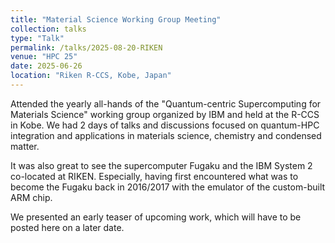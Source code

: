 ```yaml
---
title: "Material Science Working Group Meeting"
collection: talks
type: "Talk"
permalink: /talks/2025-08-20-RIKEN
venue: "HPC 25"
date: 2025-06-26
location: "Riken R-CCS, Kobe, Japan"
---
```


Attended the yearly all-hands of the "Quantum-centric Supercomputing for Materials Science" working group organized by IBM and held at the R-CCS in Kobe.
We had 2 days of talks and discussions focused on quantum-HPC integration and applications in materials science, chemistry and condensed matter. 

It was also great to see the supercomputer Fugaku and the IBM System 2 co-located at RIKEN.
Especially, having first encountered what was to become the Fugaku back in 2016/2017 with the emulator of the custom-built ARM chip.

We presented an early teaser of upcoming work, which will have to be posted here on a later date.